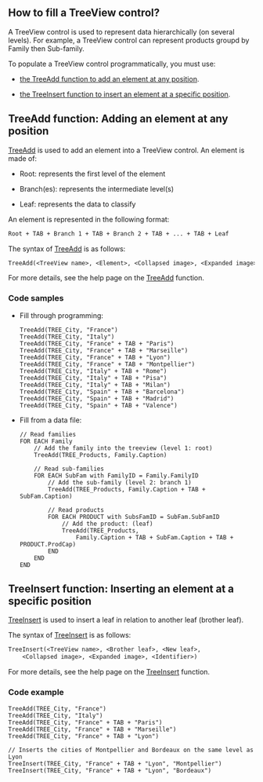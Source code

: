 
## How to fill a TreeView control?
			

<a name="NOTE1"></a>
<a name="NOTE1_1"></a>
A TreeView control is used to represent data hierarchically (on several levels). For example, a TreeView control can represent products groupd by Family then Sub-family.

To populate a TreeView control programmatically, you must use:

- [the TreeAdd function to add an element at any position](#NOTE2_1). 

- [the TreeInsert function to insert an element at a specific position](#NOTE3_1). 




<a name="NOTE2"></a>
<a name="NOTE2_1"></a>


## TreeAdd function: Adding an element at any position
<a name="treeadd_function_adding_element_any_position_ELTTEXTE000151"></a>
[TreeAdd](../WDLang1/3018012.md) is used to add an element into a TreeView control. An element is made of:

- Root: represents the first level of the element

- Branch(es): represents the intermediate level(s)

- Leaf: represents the data to classify




An element is represented in the following format: 


```txt
Root + TAB + Branch 1 + TAB + Branch 2 + TAB + ... + TAB + Leaf
```


The syntax of [TreeAdd](../WDLang1/3018012.md) is as follows: 


```txt
TreeAdd(<TreeView name>, <Element>, <Collapsed image>, <Expanded image>, <Identifier>)
```


For more details, see the help page on the [TreeAdd](../WDLang1/3018012.md) function.


### Code samples
<a name="code_samples_ELTPARAGRAPHE000050"></a>

- Fill through programming: 
	
	```wl
	TreeAdd(TREE_City, "France")
	TreeAdd(TREE_City, "Italy")
	TreeAdd(TREE_City, "France" + TAB + "Paris")
	TreeAdd(TREE_City, "France" + TAB + "Marseille")
	TreeAdd(TREE_City, "France" + TAB + "Lyon")
	TreeAdd(TREE_City, "France" + TAB + "Montpellier")
	TreeAdd(TREE_City, "Italy" + TAB + "Rome")
	TreeAdd(TREE_City, "Italy" + TAB + "Pisa")
	TreeAdd(TREE_City, "Italy" + TAB + "Milan")
	TreeAdd(TREE_City, "Spain" + TAB + "Barcelona")
	TreeAdd(TREE_City, "Spain" + TAB + "Madrid")
	TreeAdd(TREE_City, "Spain" + TAB + "Valence")
	```


- Fill from a data file: 
	
	```wl
	// Read families
	FOR EACH Family
		// Add the family into the treeview (level 1: root) 
		TreeAdd(TREE_Products, Family.Caption)
		
		// Read sub-families
		FOR EACH SubFam with FamilyID = Family.FamilyID
			// Add the sub-family (level 2: branch 1) 
			TreeAdd(TREE_Products, Family.Caption + TAB + SubFam.Caption)
		
			// Read products
			FOR EACH PRODUCT with SubsFamID = SubFam.SubFamID
				// Add the product: (leaf)
				TreeAdd(TREE_Products, 
					Family.Caption + TAB + SubFam.Caption + TAB + PRODUCT.ProdCap)
			END
		END
	END
	```





<a name="NOTE3"></a>
<a name="NOTE3_1"></a>


## TreeInsert function: Inserting an element at a specific position
<a name="treeinsert_function_inserting_element_specific_position_ELTTEXTE000181"></a>
[TreeInsert](../WDLang1/3018023.md) is used to insert a leaf in relation to another leaf (brother leaf).

The syntax of [TreeInsert](../WDLang1/3018023.md) is as follows: 


```txt
TreeInsert(<TreeView name>, <Brother leaf>, <New leaf>, 
	<Collapsed image>, <Expanded image>, <Identifier>)
```
For more details, see the help page on the [TreeInsert](../WDLang1/3018023.md) function.


### Code example
<a name="code_example_ELTPARAGRAPHE000080"></a>


```wl
TreeAdd(TREE_City, "France")
TreeAdd(TREE_City, "Italy")
TreeAdd(TREE_City, "France" + TAB + "Paris")
TreeAdd(TREE_City, "France" + TAB + "Marseille")
TreeAdd(TREE_City, "France" + TAB + "Lyon")

// Inserts the cities of Montpellier and Bordeaux on the same level as Lyon
TreeInsert(TREE_City, "France" + TAB + "Lyon", "Montpellier")
TreeInsert(TREE_City, "France" + TAB + "Lyon", "Bordeaux")
```



